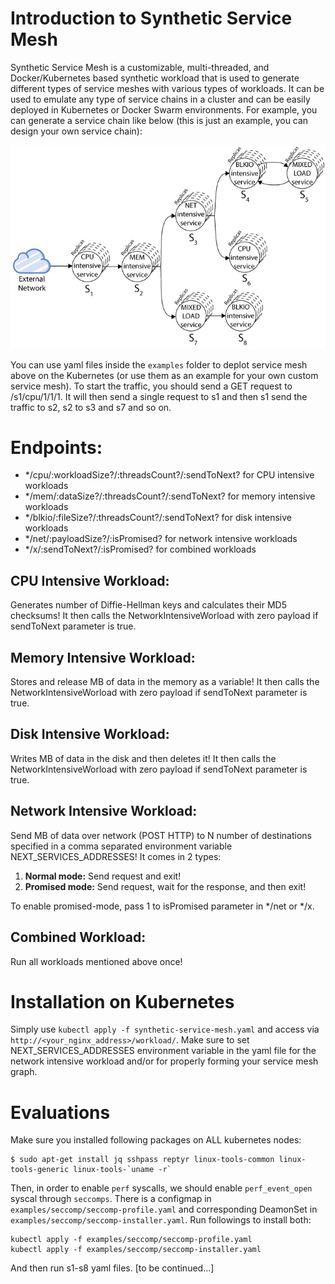# Introduction to Synthetic Service Mesh
Synthetic Service Mesh is a customizable, multi-threaded, and Docker/Kubernetes based synthetic workload that is used to generate different types of service meshes with various types of workloads. It can be used to emulate any type of service chains in a cluster and can be easily deployed in Kubernetes or Docker Swarm environments. For example, you can generate a service chain like below (this is just an example, you can design your own service chain):    

![Image of a service chain](./images/service_chain.png)

You can use yaml files inside the `examples` folder to deplot service mesh above on the Kubernetes (or use them as an example for your own custom service mesh). To start the traffic, you should send a GET request to /s1/cpu/1/1/1. It will then send a single request to s1 and then s1 send the traffic to s2, s2 to s3 and s7 and so on.

# Endpoints:
* */cpu/:workloadSize?/:threadsCount?/:sendToNext? for CPU intensive workloads
* */mem/:dataSize?/:threadsCount?/:sendToNext? for memory intensive workloads
* */blkio/:fileSize?/:threadsCount?/:sendToNext? for disk intensive workloads
* */net/:payloadSize?/:isPromised? for network intensive workloads
* */x/:sendToNext?/:isPromised? for combined workloads


## CPU Intensive Workload: 
Generates <workloadSize> number of Diffie-Hellman keys and calculates their MD5 checksums! It then calls the NetworkIntensiveWorload with zero payload if sendToNext parameter is true.
## Memory Intensive Workload: 
Stores and release <dataSize>MB of data in the memory as a variable! It then calls the NetworkIntensiveWorload with zero payload if sendToNext parameter is true.
## Disk Intensive Workload: 
Writes <fileSize>MB of data in the disk and then deletes it! It then calls the NetworkIntensiveWorload with zero payload if sendToNext parameter is true.
## Network Intensive Workload:
Send <payloadSize>MB of data over network (POST HTTP) to N number of destinations specified in a comma separated environment variable NEXT_SERVICES_ADDRESSES!
It comes in 2 types:
 
1. **Normal mode:** Send request and exit!
2. **Promised mode:** Send request, wait for the response, and then exit!

To enable promised-mode, pass 1 to isPromised parameter in */net or */x.

## Combined Workload: 
Run all workloads mentioned above once!

# Installation on Kubernetes
Simply use `kubectl apply -f synthetic-service-mesh.yaml` and access via `http://<your_nginx_address>/workload/`. Make sure to set NEXT_SERVICES_ADDRESSES environment variable in the yaml file for the network intensive workload and/or for properly forming your service mesh graph.

# Evaluations
Make sure you installed following packages on ALL kubernetes nodes:

```
$ sudo apt-get install jq sshpass reptyr linux-tools-common linux-tools-generic linux-tools-`uname -r`
```

Then, in order to enable `perf` syscalls, we should enable `perf_event_open` syscal through `seccomps`. There is a configmap in `examples/seccomp/seccomp-profile.yaml` and corresponding DeamonSet in `examples/seccomp/seccomp-installer.yaml`. Run followings to install both:

```
kubectl apply -f examples/seccomp/seccomp-profile.yaml
kubectl apply -f examples/seccomp/seccomp-installer.yaml
```

And then run s1-s8 yaml files.
[to be continued...]

